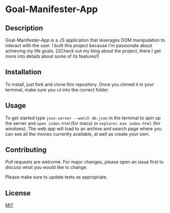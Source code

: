 # Goal-Manifester-App

## Description
Goal-Manifester-App is a JS application that leverages DOM manipulation to interact with the user. I built this project because I'm passionate about achieving my life goals. [](Check out my blog about the project, there I get more into details about some of its features!)

## Installation

To install, just fork and clone this repository. Once you cloned it in your terminal, make sure you `cd` into the correct folder.

## Usage

To get started type `json-server --watch db.json` in the terminal to spin up the server and `open index.html`(for macs) or `explorer.exe index.html` (for windows). The web app will load to an archive and search page where you can see all the movies currently available, al well as create your own.

## Contributing

Pull requests are welcome. For major changes, please open an issue first to discuss what you would like to change.

Please make sure to update tests as appropriate.

## License

[MIT](https://choosealicense.com/licenses/mit/)